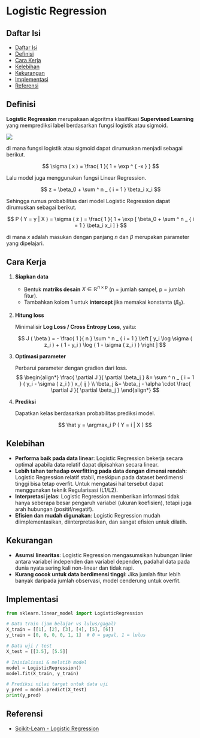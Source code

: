 # Logistic Regression

## Daftar Isi

- [Daftar Isi](#daftar-isi)
- [Definisi](#definisi)
- [Cara Kerja](#cara-kerja)
- [Kelebihan](#kelebihan)
- [Kekurangan](#kekurangan)
- [Implementasi](#implementasi)
- [Referensi](#referensi)

## Definisi

**Logistic Regression** merupakaan algoritma klasifikasi **Supervised Learning** yang memprediksi label berdasarkan fungsi logistik atau sigmoid.

<img src="https://th.bing.com/th/id/R.78378909ca1d863ef69e3228d31e63d0?rik=bY3uCI478E54YQ&riu=http%3a%2f%2fhelloacm.com%2fwp-content%2fuploads%2f2016%2f03%2flogistic-regression-example.jpg&ehk=a5oA2TWPMyLvVF%2fx4zh8EAYHa%2f%2bA3HNwz4NdbhoEuEY%3d&risl=&pid=ImgRaw&r=0">

di mana fungsi logistik atau sigmoid dapat dirumuskan menjadi sebagai berikut.

$$
\sigma ( x ) = \frac{ 1 }{ 1 + \exp ^ { -x } }
$$

Lalu model juga menggunakan fungsi Linear Regression.

$$
z = \beta_0 + \sum ^ n _ { i = 1 } \beta_i x_i
$$

Sehingga rumus probabilitas dari model Logistic Regression dapat dirumuskan sebagai berikut.

$$
P ( Y = y | X ) = \sigma ( z ) = \frac{ 1 }{ 1 + \exp [ \beta_0 + \sum ^ n _ { i = 1 } \beta_i x_i ] }
$$

di mana $x$ adalah masukan dengan panjang $n$ dan $\beta$ merupakan parameter yang dipelajari.

## Cara Kerja

1. **Siapkan data**
    - Bentuk **matriks desain** $X \in \mathbb{R}^{n \times p}$ (n = jumlah sampel, p = jumlah fitur).
    - Tambahkan kolom 1 untuk **intercept** jika memakai konstanta ($\beta_0$).

2. **Hitung loss**
    
    Minimalisir **Log Loss / Cross Entropy Loss**, yaitu:
    
    $$
    J ( \beta ) =  - \frac{ 1 }{ n } \sum ^ n _ { i = 1 } \left [ y_i \log \sigma ( z_i ) + ( 1 - y_i ) \log ( 1 - \sigma ( z_i ) ) \right ]
    $$ 

3. **Optimasi parameter**

    Perbarui parameter dengan gradien dari loss.
    $$
    \begin{align*}
    \frac{ \partial J }{ \partial \beta_j } &=  \sum ^ n _ { i = 1 } ( y_i - \sigma ( z_i ) ) x_{ ij } \\
    \beta_j &= \beta_j - \alpha \cdot \frac{ \partial J }{ \partial \beta_j }
    \end{align*}
    $$

4. **Prediksi**

    Dapatkan kelas berdasarkan probabilitas prediksi model.

    $$
    \hat y = \argmax_i P ( Y = i | X )
    $$

## Kelebihan
- **Performa baik pada data linear**: Logistic Regression bekerja secara optimal apabila data relatif dapat dipisahkan secara linear. 
- **Lebih tahan terhadap overfitting pada data dengan dimensi rendah**: Logistic Regression relatif stabil, meskipun pada dataset berdimensi tinggi bisa tetap overfit. Untuk mengatasi hal tersebut dapat menggunakan teknik Regularisasi (L1/L2).
- **Interpretasi jelas**: Logistic Regression memberikan informasi tidak hanya seberapa besar pengaruh variabel (ukuran koefisien), tetapi juga arah hubungan (positif/negatif).
- **Efisien dan mudah digunakan**: Logistic Regression mudah diimplementasikan, diinterpretasikan, dan sangat efisien untuk dilatih.

## Kekurangan
- **Asumsi linearitas**: Logistic Regression mengasumsikan hubungan linier antara variabel independen dan variabel dependen, padahal data pada dunia nyata sering kali non-linear dan tidak rapi.
- **Kurang cocok untuk data berdimensi tinggi**: Jika jumlah fitur lebih banyak daripada jumlah observasi, model cenderung untuk overfit.

## Implementasi

```python
from sklearn.linear_model import LogisticRegression

# Data train (jam belajar vs lulus/gagal)
X_train = [[1], [2], [3], [4], [5], [6]]
y_train = [0, 0, 0, 0, 1, 1]  # 0 = gagal, 1 = lulus

# Data uji / test
X_test = [[3.5], [5.5]]

# Inisialisasi & melatih model
model = LogisticRegression()
model.fit(X_train, y_train)

# Prediksi nilai target untuk data uji
y_pred = model.predict(X_test)
print(y_pred)
```


## Referensi

- [Scikit-Learn - Logistic Regression](https://scikit-learn.org/stable/modules/linear_model.html#logistic-regression)